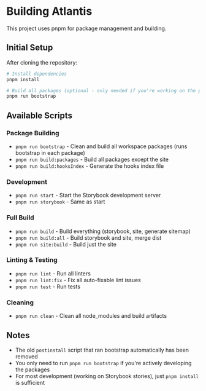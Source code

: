 # Building Atlantis

This project uses pnpm for package management and building.

## Initial Setup

After cloning the repository:

```bash
# Install dependencies
pnpm install

# Build all packages (optional - only needed if you're working on the packages)
pnpm run bootstrap
```

## Available Scripts

### Package Building

- `pnpm run bootstrap` - Clean and build all workspace packages (runs bootstrap
  in each package)
- `pnpm run build:packages` - Build all packages except the site
- `pnpm run build:hooksIndex` - Generate the hooks index file

### Development

- `pnpm run start` - Start the Storybook development server
- `pnpm run storybook` - Same as start

### Full Build

- `pnpm run build` - Build everything (storybook, site, generate sitemap)
- `pnpm run build:all` - Build storybook and site, merge dist
- `pnpm run site:build` - Build just the site

### Linting & Testing

- `pnpm run lint` - Run all linters
- `pnpm run lint:fix` - Fix all auto-fixable lint issues
- `pnpm run test` - Run tests

### Cleaning

- `pnpm run clean` - Clean all node_modules and build artifacts

## Notes

- The old `postinstall` script that ran bootstrap automatically has been removed
- You only need to run `pnpm run bootstrap` if you're actively developing the
  packages
- For most development (working on Storybook stories), just `pnpm install` is
  sufficient
